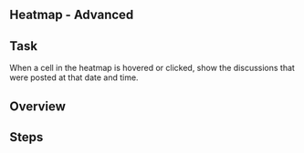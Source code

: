 ## Heatmap - Advanced

## Task
When a cell in the heatmap is hovered or clicked, show the discussions that were posted at that date and time.

## Overview

## Steps